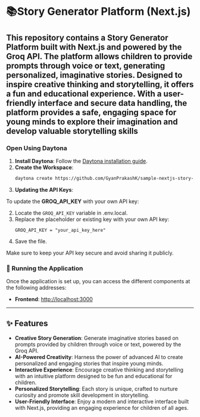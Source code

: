 # 📚Story Generator Platform (Next.js)

This repository contains a **Story Generator Platform** built with **Next.js** and powered by the **Groq API**. The platform allows children to provide prompts through voice or text, generating personalized, imaginative stories. Designed to inspire creative thinking and storytelling, it offers a fun and educational experience. With a user-friendly interface and secure data handling, the platform provides a safe, engaging space for young minds to explore their imagination and develop valuable storytelling skills
---

### Open Using Daytona

1. **Install Daytona**: Follow the [Daytona installation guide](https://www.daytona.io/docs/installation/installation/).
2. **Create the Workspace**:
   ```bash
   daytona create https://github.com/GyanPrakashK/sample-nextjs-story-generator
   ```
3. **Updating the API Keys**:

To update the **GROQ_API_KEY** with your own API key:


2. Locate the `GROQ_API_KEY` variable in .env.local.
3. Replace the placeholder or existing key with your own API key:
   ```.env.local
   GROQ_API_KEY = "your_api_key_here"
   ```
4. Save the file.

Make sure to keep your API key secure and avoid sharing it publicly.

### 🚀 Running the Application

Once the application is set up, you can access the different components at the following addresses:

- **Frontend**: [http://localhost:3000](http://localhost:3000)

---

## ✨ Features

- **Creative Story Generation**: Generate imaginative stories based on prompts provided by children through voice or text, powered by the Groq API.
- **AI-Powered Creativity**:  Harness the power of advanced AI to create personalized and engaging stories that inspire young minds.
- **Interactive Experience**: Encourage creative thinking and storytelling with an intuitive platform designed to be fun and educational for children.
- **Personalized Storytelling**: Each story is unique, crafted to nurture curiosity and promote skill development in storytelling.
- **User-Friendly Interface**: Enjoy a modern and interactive interface built with Next.js, providing an engaging experience for children of all ages.
